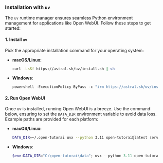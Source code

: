 ### Installation with `uv` 

The `uv` runtime manager ensures seamless Python environment management for applications like Open WebUI. Follow these steps to get started:

#### 1. Install `uv`

Pick the appropriate installation command for your operating system:

- **macOS/Linux**:  
  ```bash
  curl -LsSf https://astral.sh/uv/install.sh | sh
  ```

- **Windows**:  
  ```powershell
  powershell -ExecutionPolicy ByPass -c "irm https://astral.sh/uv/install.ps1 | iex"
  ```

#### 2. Run Open WebUI

Once `uv` is installed, running Open WebUI is a breeze. Use the command below, ensuring to set the `DATA_DIR` environment variable to avoid data loss. Example paths are provided for each platform:

- **macOS/Linux**:  
  ```bash
  DATA_DIR=~/.open-tutorai uvx --python 3.11 open-tutorai@latest serve
  ```

- **Windows**:  
  ```powershell
  $env:DATA_DIR="C:\open-tutorai\data"; uvx --python 3.11 open-tutorai@latest serve
  ```
